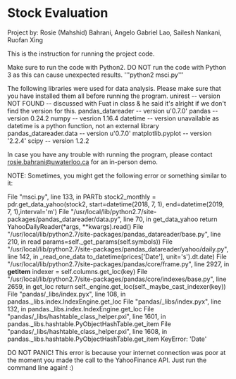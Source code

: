 # Stock Evaluation

Project by: Rosie (Mahshid) Bahrani, Angelo Gabriel Lao, Sailesh Nankani, Ruofan Xing

This is the instruction for running the project code.

Make sure to run the code with Python2. DO NOT run the code with Python 3 as this can cause unexpected results. 
'''python2 msci.py'''

The following libraries were used for data analysis. Please make sure that you have installed them all before running the program.
unirest -- version NOT FOUND -- discussed with Fuat in class & he said it's alright if we don't find the version for this.
pandas_datareader -- version u'0.7.0'
pandas -- version 0.24.2
numpy -- vesrion 1.16.4
datetime -- version unavailable as datetime is a python function, not an external library
pandas_datareader.data -- version u'0.7.0'
matplotlib.pyplot -- version '2.2.4'
scipy -- version 1.2.2

In case you have any trouble with running the program, please contact rosie.bahrani@uwaterloo.ca for an in-person demo.

NOTE: Sometimes, you might get the following error or something similar to it:

File "msci.py", line 133, in PARTb
    stock2_monthly = pdr.get_data_yahoo(stock2, start=datetime(2018, 7, 1), end=datetime(2019, 7, 1),interval='m')
  File "/usr/local/lib/python2.7/site-packages/pandas_datareader/data.py", line 70, in get_data_yahoo
    return YahooDailyReader(*args, **kwargs).read()
  File "/usr/local/lib/python2.7/site-packages/pandas_datareader/base.py", line 210, in read
    params=self._get_params(self.symbols))
  File "/usr/local/lib/python2.7/site-packages/pandas_datareader/yahoo/daily.py", line 142, in _read_one_data
    to_datetime(prices['Date'], unit='s').dt.date)
  File "/usr/local/lib/python2.7/site-packages/pandas/core/frame.py", line 2927, in __getitem__
    indexer = self.columns.get_loc(key)
  File "/usr/local/lib/python2.7/site-packages/pandas/core/indexes/base.py", line 2659, in get_loc
    return self._engine.get_loc(self._maybe_cast_indexer(key))
  File "pandas/_libs/index.pyx", line 108, in pandas._libs.index.IndexEngine.get_loc
  File "pandas/_libs/index.pyx", line 132, in pandas._libs.index.IndexEngine.get_loc
  File "pandas/_libs/hashtable_class_helper.pxi", line 1601, in pandas._libs.hashtable.PyObjectHashTable.get_item
  File "pandas/_libs/hashtable_class_helper.pxi", line 1608, in pandas._libs.hashtable.PyObjectHashTable.get_item
KeyError: 'Date'

DO NOT PANIC! This error is because your internet connection was poor at the moment you made the call to the YahooFinance API. Just run the command line again! :) 
